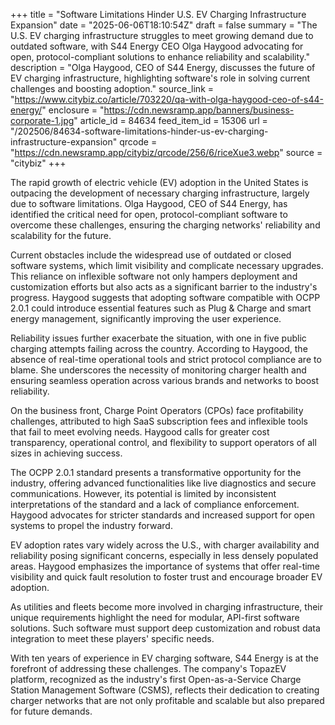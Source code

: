 +++
title = "Software Limitations Hinder U.S. EV Charging Infrastructure Expansion"
date = "2025-06-06T18:10:54Z"
draft = false
summary = "The U.S. EV charging infrastructure struggles to meet growing demand due to outdated software, with S44 Energy CEO Olga Haygood advocating for open, protocol-compliant solutions to enhance reliability and scalability."
description = "Olga Haygood, CEO of S44 Energy, discusses the future of EV charging infrastructure, highlighting software's role in solving current challenges and boosting adoption."
source_link = "https://www.citybiz.co/article/703220/qa-with-olga-haygood-ceo-of-s44-energy/"
enclosure = "https://cdn.newsramp.app/banners/business-corporate-1.jpg"
article_id = 84634
feed_item_id = 15306
url = "/202506/84634-software-limitations-hinder-us-ev-charging-infrastructure-expansion"
qrcode = "https://cdn.newsramp.app/citybiz/qrcode/256/6/riceXue3.webp"
source = "citybiz"
+++

<p>The rapid growth of electric vehicle (EV) adoption in the United States is outpacing the development of necessary charging infrastructure, largely due to software limitations. Olga Haygood, CEO of S44 Energy, has identified the critical need for open, protocol-compliant software to overcome these challenges, ensuring the charging networks' reliability and scalability for the future.</p><p>Current obstacles include the widespread use of outdated or closed software systems, which limit visibility and complicate necessary upgrades. This reliance on inflexible software not only hampers deployment and customization efforts but also acts as a significant barrier to the industry's progress. Haygood suggests that adopting software compatible with OCPP 2.0.1 could introduce essential features such as Plug & Charge and smart energy management, significantly improving the user experience.</p><p>Reliability issues further exacerbate the situation, with one in five public charging attempts failing across the country. According to Haygood, the absence of real-time operational tools and strict protocol compliance are to blame. She underscores the necessity of monitoring charger health and ensuring seamless operation across various brands and networks to boost reliability.</p><p>On the business front, Charge Point Operators (CPOs) face profitability challenges, attributed to high SaaS subscription fees and inflexible tools that fail to meet evolving needs. Haygood calls for greater cost transparency, operational control, and flexibility to support operators of all sizes in achieving success.</p><p>The OCPP 2.0.1 standard presents a transformative opportunity for the industry, offering advanced functionalities like live diagnostics and secure communications. However, its potential is limited by inconsistent interpretations of the standard and a lack of compliance enforcement. Haygood advocates for stricter standards and increased support for open systems to propel the industry forward.</p><p>EV adoption rates vary widely across the U.S., with charger availability and reliability posing significant concerns, especially in less densely populated areas. Haygood emphasizes the importance of systems that offer real-time visibility and quick fault resolution to foster trust and encourage broader EV adoption.</p><p>As utilities and fleets become more involved in charging infrastructure, their unique requirements highlight the need for modular, API-first software solutions. Such software must support deep customization and robust data integration to meet these players' specific needs.</p><p>With ten years of experience in EV charging software, S44 Energy is at the forefront of addressing these challenges. The company's TopazEV platform, recognized as the industry's first Open-as-a-Service Charge Station Management Software (CSMS), reflects their dedication to creating charger networks that are not only profitable and scalable but also prepared for future demands.</p>